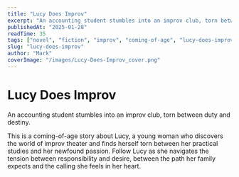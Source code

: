 ```yaml
---
title: "Lucy Does Improv"
excerpt: "An accounting student stumbles into an improv club, torn between duty and destiny."
publishedAt: "2025-01-28"
readTime: 35
tags: ["novel", "fiction", "improv", "coming-of-age", "lucy-does-improv"]
slug: "lucy-does-improv"
author: "Mark"
coverImage: "/images/Lucy-Does-Improv_cover.png"
---
```


# Lucy Does Improv

An accounting student stumbles into an improv club, torn between duty and destiny.

This is a coming-of-age story about Lucy, a young woman who discovers the world of improv theater and finds herself torn between her practical studies and her newfound passion. Follow Lucy as she navigates the tension between responsibility and desire, between the path her family expects and the calling she feels in her heart.
